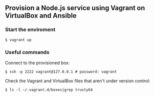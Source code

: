 ## Provision a Node.js service using Vagrant on VirtualBox and Ansible

### Start the enviroment

```
$ vagrant up
```

### Useful commands

Connect to the provisioned box:

```
$ ssh -p 2222 vagrant@127.0.0.1 # password: vagrant
```

Check the Vagrant and VirtualBox files that aren't under version control:

```
$ ls -l ~/.vagrant.d/boxes|grep trusty64
```

